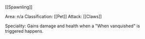 [[Spawnling]]

Area: n/a
Classification: [[Pet]]
Attack: [[Claws]]

Speciality: Gains damage and health when a "When vanquished" is triggered happens.